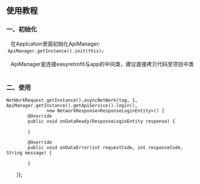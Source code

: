 ## 使用教程

### 一、初始化
    在Applcation里面初始化ApiManager:
    ```ApiManager.getInstance().init(this);```<br><br>
    ApiManager是连接easyretrofit与app的中间类，建议直接拷贝代码至项目中类
  
### 二、使用
    NetWorkRequest.getInstance().asyncNetWork(tag, 1, ApiManager.getInstance().getApiService().login(), 
                   new NetworkResponse<ResponseLoginEntity>() {
            @Override
            public void onDataReady(ResponseLoginEntity response) {
                
            }

            @Override
            public void onDataError(int requestCode, int responseCode, String message) {

            }
        });
        
